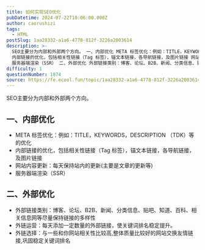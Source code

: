 ```yaml
---
title: 如何实现SEO优化
pubDatetime: 2024-07-22T10:06:00.000Z
author: caorushizi
tags:
  - HTML
postSlug: 1aa28332-a1a6-4778-812f-3226a2003614
description: >-
  SEO主要分为内部和外部两个方向。 一、内部优化 META 标签优化：例如：TITLE，KEYWORDS，DESCRIPTION （TDK）等的优化
  内部链接的优化，包括相关性链接（Tag 标签），锚文本链接，各导航链接，及图片链接 网站内容更新：每天保持站内的更新(主要是文章的更新等)
  服务器端渲染（SSR） 二、外部优化 外部链接类别：博客、论坛、B2B、新闻、分类信息、贴吧、知道、百科、相关
difficulty: 1
questionNumber: 1874
source: https://fe.ecool.fun/topic/1aa28332-a1a6-4778-812f-3226a2003614
---
```


SEO主要分为内部和外部两个方向。

## 一、内部优化

- META 标签优化：例如：TITLE，KEYWORDS，DESCRIPTION （TDK）等的优化
- 内部链接的优化，包括相关性链接（Tag 标签），锚文本链接，各导航链接，及图片链接
- 网站内容更新：每天保持站内的更新(主要是文章的更新等)
- 服务器端渲染（SSR）

## 二、外部优化

- 外部链接类别：博客、论坛、B2B、新闻、分类信息、贴吧、知道、百科、相关信息网等尽量保持链接的多样性
- 外链运营：每天添加一定数量的外部链接，使关键词排名稳定提升。
- 外链选择：与一些和你网站相关性比较高,整体质量比较好的网站交换友情链接,巩固稳定关键词排名

